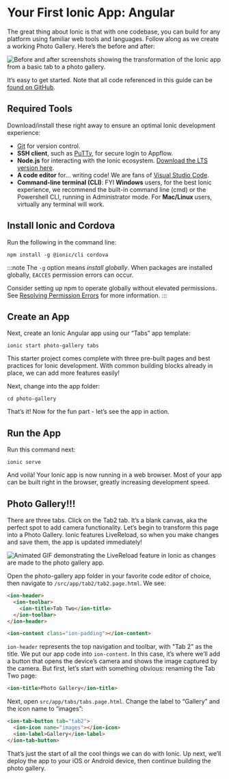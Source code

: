 # Your First Ionic App: Angular

The great thing about Ionic is that with one codebase, you can build for any platform using familiar web tools and languages. Follow along as we create a working Photo Gallery. Here’s the before and after:

![Before and after screenshots showing the transformation of the Ionic app from a basic tab to a photo gallery.](/img/guides/first-app-v3/gallery-combined.png "Ionic Photo Gallery App Transformation")

It’s easy to get started. Note that all code referenced in this guide can be [found on GitHub](https://github.com/ionic-team/photo-gallery-tutorial-ionic4/).

## Required Tools

Download/install these right away to ensure an optimal Ionic development experience:

- [Git](https://git-scm.com/downloads) for version control.
- <strong>SSH client</strong>, such as [PuTTy](https://www.putty.org/), for secure login to Appflow.
- <strong>Node.js</strong> for interacting with the Ionic ecosystem. [Download the LTS version here](https://nodejs.org/en/).
- <strong>A code editor</strong> for... writing code! We are fans of [Visual Studio Code](https://code.visualstudio.com/).
- <strong>Command-line terminal (CLI)</strong>: FYI <strong>Windows</strong> users, for the best Ionic experience, we
  recommend the built-in command line (cmd) or the Powershell CLI, running in Administrator mode. For <strong>
    Mac/Linux
  </strong> users, virtually any terminal will work.

## Install Ionic and Cordova

Run the following in the command line:

```shell
npm install -g @ionic/cli cordova
```

:::note
The `-g` option means _install globally_. When packages are installed globally, `EACCES` permission errors can occur.

Consider setting up npm to operate globally without elevated permissions. See [Resolving Permission Errors](../../../developing/tips.md#resolving-permission-errors) for more information.
:::

## Create an App

Next, create an Ionic Angular app using our “Tabs” app template:

```shell
ionic start photo-gallery tabs
```

This starter project comes complete with three pre-built pages and best practices for Ionic development. With common building blocks already in place, we can add more features easily!

Next, change into the app folder:

```shell
cd photo-gallery
```

That’s it! Now for the fun part - let’s see the app in action.

## Run the App

Run this command next:

```shell
ionic serve
```

And voilà! Your Ionic app is now running in a web browser. Most of your app can be built right in the browser, greatly increasing development speed.

## Photo Gallery!!!

There are three tabs. Click on the Tab2 tab. It’s a blank canvas, aka the perfect spot to add camera functionality. Let’s begin to transform this page into a Photo Gallery. Ionic features LiveReload, so when you make changes and save them, the app is updated immediately!

![Animated GIF demonstrating the LiveReload feature in Ionic as changes are made to the photo gallery app.](/img/guides/first-app-v3/email-photogallery.gif "Ionic LiveReload Feature Demonstration")

Open the photo-gallery app folder in your favorite code editor of choice, then navigate to `/src/app/tab2/tab2.page.html`. We see:

```html
<ion-header>
  <ion-toolbar>
    <ion-title>Tab Two</ion-title>
  </ion-toolbar>
</ion-header>

<ion-content class="ion-padding"></ion-content>
```

`ion-header` represents the top navigation and toolbar, with "Tab 2" as the title. We put our app code into `ion-content`. In this case, it’s where we’ll add a button that opens the device’s camera and shows the image captured by the camera. But first, let’s start with something obvious: renaming the Tab Two page:

```html
<ion-title>Photo Gallery</ion-title>
```

Next, open `src/app/tabs/tabs.page.html`. Change the label to “Gallery” and the icon name to “images”:

```html
<ion-tab-button tab="tab2">
  <ion-icon name="images"></ion-icon>
  <ion-label>Gallery</ion-label>
</ion-tab-button>
```

That’s just the start of all the cool things we can do with Ionic. Up next, we’ll deploy the app to your iOS or Android device, then continue building the photo gallery.
